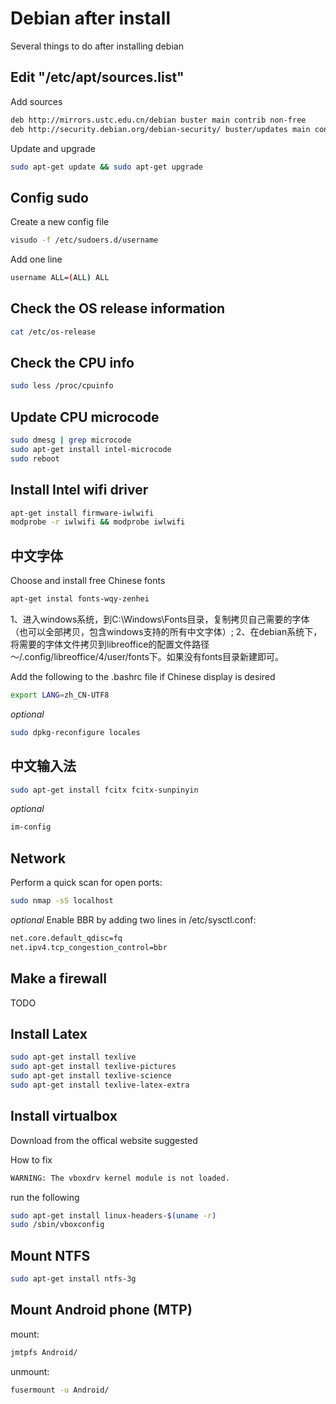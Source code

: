 # Debian after install


Several things to do after installing debian


## Edit "/etc/apt/sources.list"
Add sources
```sh
deb http://mirrors.ustc.edu.cn/debian buster main contrib non-free
deb http://security.debian.org/debian-security/ buster/updates main contrib non-free
```
Update and upgrade
```sh
sudo apt-get update && sudo apt-get upgrade
```


## Config sudo
Create a new config file
```sh
visudo -f /etc/sudoers.d/username
```
Add one line
```sh
username ALL=(ALL) ALL
```


## Check the OS release information
```sh
cat /etc/os-release
```


## Check the CPU info
```sh
sudo less /proc/cpuinfo
```


## Update CPU microcode
```sh
sudo dmesg | grep microcode
sudo apt-get install intel-microcode
sudo reboot
```


## Install Intel wifi driver
```sh
apt-get install firmware-iwlwifi
modprobe -r iwlwifi && modprobe iwlwifi
```


## 中文字体
Choose and install free Chinese fonts
```sh
apt-get instal fonts-wqy-zenhei
```
1、进入windows系统，到C:\Windows\Fonts目录，复制拷贝自己需要的字体（也可以全部拷贝，包含windows支持的所有中文字体）;
2、在debian系统下，将需要的字体文件拷贝到libreoffice的配置文件路径～/.config/libreoffice/4/user/fonts下。如果没有fonts目录新建即可。

Add the following to the .bashrc file if Chinese display is desired
```sh
export LANG=zh_CN-UTF8
```
_optional_
```sh
sudo dpkg-reconfigure locales
```


## 中文输入法
```sh
sudo apt-get install fcitx fcitx-sunpinyin
```
_optional_
```sh
im-config
```


## Network
Perform a quick scan for open ports:
```sh
sudo nmap -sS localhost
```
_optional_
Enable BBR by adding two lines in /etc/sysctl.conf:
```sh
net.core.default_qdisc=fq
net.ipv4.tcp_congestion_control=bbr
```


## Make a firewall
TODO


## Install Latex
```sh
sudo apt-get install texlive
sudo apt-get install texlive-pictures
sudo apt-get install texlive-science
sudo apt-get install texlive-latex-extra
```


## Install virtualbox
Download from the offical website suggested

How to fix
```sh
WARNING: The vboxdrv kernel module is not loaded.
```
run the following
```sh
sudo apt-get install linux-headers-$(uname -r)
sudo /sbin/vboxconfig
```


## Mount NTFS
```sh
sudo apt-get install ntfs-3g
```


## Mount Android phone (MTP)
mount:
```sh
jmtpfs Android/
```
unmount:
```sh
fusermount -u Android/
```

